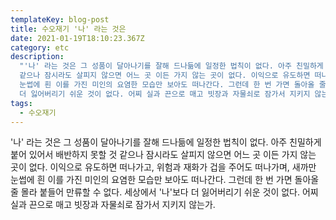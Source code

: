 ```yaml
---
templateKey: blog-post
title: 수오재기 '나' 라는 것은
date: 2021-01-19T18:10:23.367Z
category: etc
description:
  "'나' 라는 것은 그 성품이 달아나기를 잘해 드나듦에 일정한 법칙이 없다. 아주 친밀하게 붙어 있어서 배반하지 못할 것
  같으나 잠시라도 살피지 않으면 어느 곳 이든 가지 않는 곳이 없다. 이익으로 유도하면 떠나가고, 위험과 재화가 겁을 주어도 떠나가며, 새까만
  눈썹에 흰 이를 가진 미인의 요염한 모습만 보아도 떠나간다. 그런데 한 번 가면 돌아올 줄 몰라 붙들어 만류할 수 없다. 세상에서 '나'보다
  더 잃어버리기 쉬운 것이 없다. 어찌 실과 끈으로 매고 빗장과 자물쇠로 잠가서 지키지 않는가."
tags:
  - 수오재기
---
```


'나' 라는 것은 그 성품이 달아나기를 잘해 드나듦에 일정한 법칙이 없다. 아주 친밀하게 붙어 있어서 배반하지 못할 것 같으나 잠시라도 살피지 않으면 어느 곳 이든 가지 않는 곳이 없다. 이익으로 유도하면 떠나가고, 위험과 재화가 겁을 주어도 떠나가며, 새까만 눈썹에 흰 이를 가진 미인의 요염한 모습만 보아도 떠나간다. 그런데 한 번 가면 돌아올 줄 몰라 붙들어 만류할 수 없다. 세상에서 '나'보다 더 잃어버리기 쉬운 것이 없다. 어찌 실과 끈으로 매고 빗장과 자물쇠로 잠가서 지키지 않는가.
